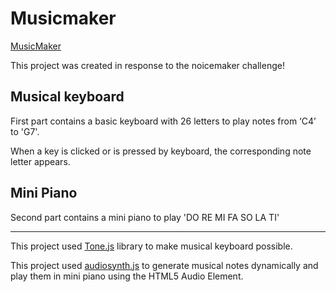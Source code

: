 # Musicmaker
[MusicMaker]()

This project was created in response to the noicemaker challenge!
## Musical keyboard
First part contains a basic keyboard with 26 letters to play notes from ‘C4’ to 'G7'.

When a key is clicked or is pressed by keyboard, the corresponding note letter appears.

## Mini Piano
Second part contains a mini piano to play 'DO RE MI FA SO LA TI'

---
This project used [Tone.js](https://github.com/Tonejs/Tone.js/) library to make musical keyboard possible.

This project used [audiosynth.js](https://github.com/keithwhor/audiosynth) to generate musical notes dynamically and play them in mini piano using the HTML5 Audio Element.
